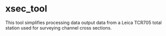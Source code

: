 # xsec_tool
This tool simplifies processing data output data from a Leica TCR705 total station used for surveying channel cross sections.

